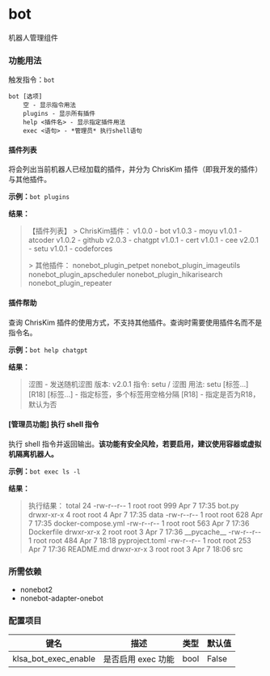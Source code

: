 # bot

机器人管理组件

### 功能用法

触发指令：`bot`

```
bot [选项]
    空 - 显示指令用法
    plugins - 显示所有插件
    help <插件名> - 显示指定插件用法
    exec <语句> - *管理员* 执行shell语句
```

#### 插件列表

将会列出当前机器人已经加载的插件，并分为 ChrisKim 插件（即我开发的插件）与其他插件。

**示例：**`bot plugins`

**结果：**

> 【插件列表】
> \> ChrisKim插件：
> v1.0.0 - bot
> v1.0.3 - moyu
> v1.0.1 - atcoder
> v1.0.2 - github
> v2.0.3 - chatgpt
> v1.0.1 - cert
> v1.0.1 - cee
> v2.0.1 - setu
> v1.0.1 - codeforces
>
> \> 其他插件：
> nonebot_plugin_petpet
> nonebot_plugin_imageutils
> nonebot_plugin_apscheduler
> nonebot_plugin_hikarisearch
> nonebot_plugin_repeater

#### 插件帮助

查询 ChrisKim 插件的使用方式，不支持其他插件。查询时需要使用插件名而不是指令名。

**示例：**`bot help chatgpt`

**结果：**

> 涩图 - 发送随机涩图
> 版本: v2.0.1
> 指令: setu / 涩图
> 用法: setu [标签...] [R18]
>   [标签...] - 指定标签，多个标签用空格分隔
>   [R18] - 指定是否为R18，默认为否

#### [管理员功能] 执行 shell 指令

执行 shell 指令并返回输出。**该功能有安全风险，若要启用，建议使用容器或虚拟机隔离机器人。**

**示例：**`bot exec ls -l`

**结果：**

> 执行结果：
> total 24
> -rw-r--r-- 1 root root 999 Apr  7 17:35 bot.py
> drwxr-xr-x 4 root root   4 Apr  7 17:35 data
> -rw-r--r-- 1 root root 628 Apr  7 17:35 docker-compose.yml
> -rw-r--r-- 1 root root 563 Apr  7 17:36 Dockerfile
> drwxr-xr-x 2 root root   3 Apr  7 17:36 \_\_pycache\_\_
> -rw-r--r-- 1 root root 484 Apr  7 18:18 pyproject.toml
> -rw-r--r-- 1 root root 253 Apr  7 17:36 README.md
> drwxr-xr-x 3 root root   3 Apr  7 18:06 src

### 所需依赖

- nonebot2
- nonebot-adapter-onebot

### 配置项目

| 键名                 | 描述               | 类型 | 默认值 |
| -------------------- | ------------------ | ---- | ------ |
| klsa_bot_exec_enable | 是否启用 exec 功能 | bool | False  |


